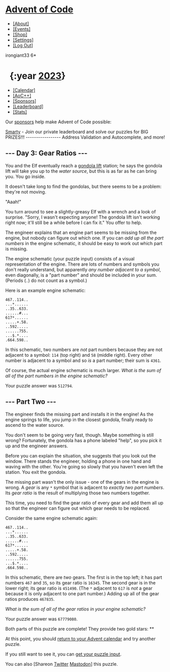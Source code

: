 [Advent of Code](/)
===================

-   [\[About\]](/2023/about)
-   [\[Events\]](/2023/events)
-   [\[Shop\]](https://teespring.com/stores/advent-of-code)
-   [\[Settings\]](/2023/settings)
-   [\[Log Out\]](/2023/auth/logout)

irongiant33 <span class="star-count">6\*</span>

  <span class="title-event-wrap">{:year </span>[2023](/2023)<span class="title-event-wrap">}</span>
===================================================================================================

-   [\[Calendar\]](/2023)
-   [\[AoC++\]](/2023/support)
-   [\[Sponsors\]](/2023/sponsors)
-   [\[Leaderboard\]](/2023/leaderboard)
-   [\[Stats\]](/2023/stats)

Our [sponsors](/2023/sponsors) help make Advent of Code possible:

[Smarty](https://www.smarty.com/advent-of-code) - Join our private
leaderboard and solve our puzzles for BIG PRIZES!!! -----------------
Address Validation and Autocomplete, and more!

--- Day 3: Gear Ratios ---
--------------------------

You and the Elf eventually reach a [gondola
lift](https://en.wikipedia.org/wiki/Gondola_lift) station; he says the
gondola lift will take you up to the *water source*, but this is as far
as he can bring you. You go inside.

It doesn't take long to find the gondolas, but there seems to be a
problem: they're not moving.

"Aaah!"

You turn around to see a slightly-greasy Elf with a wrench and a look of
surprise. "Sorry, I wasn't expecting anyone! The gondola lift isn't
working right now; it'll still be a while before I can fix it." You
offer to help.

The engineer explains that an engine part seems to be missing from the
engine, but nobody can figure out which one. If you can *add up all the
part numbers* in the engine schematic, it should be easy to work out
which part is missing.

The engine schematic (your puzzle input) consists of a visual
representation of the engine. There are lots of numbers and symbols you
don't really understand, but apparently *any number adjacent to a
symbol*, even diagonally, is a "part number" and should be included in
your sum. (Periods (`.`) do not count as a symbol.)

Here is an example engine schematic:

    467..114..
    ...*......
    ..35..633.
    ......#...
    617*......
    .....+.58.
    ..592.....
    ......755.
    ...$.*....
    .664.598..

In this schematic, two numbers are *not* part numbers because they are
not adjacent to a symbol: `114` (top right) and `58` (middle right).
Every other number is adjacent to a symbol and so *is* a part number;
their sum is `4361`.

Of course, the actual engine schematic is much larger. *What is the sum
of all of the part numbers in the engine schematic?*

Your puzzle answer was `512794`.

--- Part Two ---
----------------

The engineer finds the missing part and installs it in the engine! As
the engine springs to life, you jump in the closest gondola, finally
ready to ascend to the water source.

You don't seem to be going very fast, though. Maybe something is still
wrong? Fortunately, the gondola has a phone labeled "help", so you pick
it up and the engineer answers.

Before you can explain the situation, she suggests that you look out the
window. There stands the engineer, holding a phone in one hand and
waving with the other. You're going so slowly that you haven't even left
the station. You exit the gondola.

The missing part wasn't the only issue - one of the gears in the engine
is wrong. A *gear* is any `*` symbol that is adjacent to *exactly two
part numbers*. Its *gear ratio* is the result of <span
title="They're magic gears.">multiplying</span> those two numbers
together.

This time, you need to find the gear ratio of every gear and add them
all up so that the engineer can figure out which gear needs to be
replaced.

Consider the same engine schematic again:

    467..114..
    ...*......
    ..35..633.
    ......#...
    617*......
    .....+.58.
    ..592.....
    ......755.
    ...$.*....
    .664.598..

In this schematic, there are *two* gears. The first is in the top left;
it has part numbers `467` and `35`, so its gear ratio is `16345`. The
second gear is in the lower right; its gear ratio is `451490`. (The `*`
adjacent to `617` is *not* a gear because it is only adjacent to one
part number.) Adding up all of the gear ratios produces `467835`.

*What is the sum of all of the gear ratios in your engine schematic?*

Your puzzle answer was `67779080`.

Both parts of this puzzle are complete! They provide two gold stars:
\*\*

At this point, you should [return to your Advent calendar](/2023) and
try another puzzle.

If you still want to see it, you can [get your puzzle input](3/input).

You can also <span class="share">\[Share<span class="share-content">on
[Twitter](https://twitter.com/intent/tweet?text=I%27ve+completed+%22Gear+Ratios%22+%2D+Day+3+%2D+Advent+of+Code+2023&url=https%3A%2F%2Fadventofcode%2Ecom%2F2023%2Fday%2F3&related=ericwastl&hashtags=AdventOfCode)
[Mastodon](javascript:void(0);)</span>\]</span> this puzzle.

